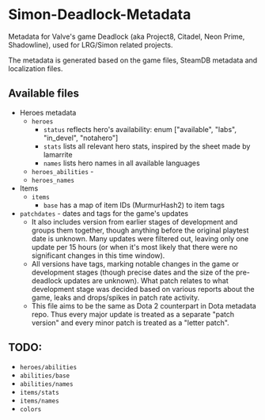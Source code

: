 # Simon-Deadlock-Metadata

Metadata for Valve's game Deadlock (aka Project8, Citadel, Neon Prime, Shadowline), used for LRG/Simon related projects.

The metadata is generated based on the game files, SteamDB metadata and localization files.

## Available files

- Heroes metadata
  - `heroes`
    - `status` reflects hero's availability: enum ["available", "labs", "in_devel", "notahero"]
    - `stats` lists all relevant hero stats, inspired by the sheet made by lamarrite
    - `names` lists hero names in all available languages
  - `heroes_abilities` - 
  - `heroes_names`
- Items
  - `items`
    - `base` has a map of item IDs (MurmurHash2) to item tags
- `patchdates` - dates and tags for the game's updates
  - It also includes version from earlier stages of development and groups them together, though anything before the original playtest date is unknown. Many updates were filtered out, leaving only one update per 15 hours (or when it's most likely that there were no significant changes in this time window).
  - All versions have tags, marking notable changes in the game or development stages (though precise dates and the size of the pre-deadlock updates are unknown). What patch relates to what development stage was decided based on various reports about the game, leaks and drops/spikes in patch rate activity.
  - This file aims to be the same as Dota 2 counterpart in Dota metadata repo. Thus every major update is treated as a separate "patch version" and every minor patch is treated as a "letter patch".

## TODO:

- `heroes/abilities`
- `abilities/base`
- `abilities/names`
- `items/stats`
- `items/names`
- `colors`